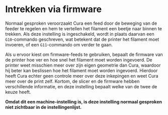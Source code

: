 Intrekken via firmware
====
Normaal gesproken veroorzaakt Cura een feed door de beweging van de feeder te regelen en hem te vertellen het filament een beetje naar binnen te trekken. Als deze instelling is ingeschakeld, wordt in plaats daarvan een `G10`-commando geschreven, wat betekent dat de printer het filament moet invoeren, of een `G11`-commando om verder te gaan.

Als u ervoor kiest om firmware-feeds te gebruiken, bepaalt de firmware van de printer hoe ver en hoe snel het filament moet worden ingevoerd. De printer weet misschien meer over zijn eigen geometrie dan Cura, waardoor hij beter kan beslissen hoe het filament moet worden ingevoerd. Hierdoor heeft Cura echter geen controle meer over deze inkepingen en weet Cura meer over de print zelf. Kortom, de slicer en de firmware hebben verschillende informatie, en deze instelling bepaalt welke van de twee de keuze heeft.

**Omdat dit een machine-instelling is, is deze instelling normaal gesproken niet zichtbaar in de instellingenlijst.**